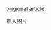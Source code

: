 [origional article](`https://towardsdatascience.com/machine-learning-model-deployment-on-heroku-using-flask-467acb4a34da/`)

插入图片
